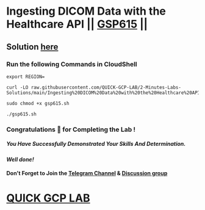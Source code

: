 # Ingesting DICOM Data with the Healthcare API || [GSP615](https://www.cloudskillsboost.google/focuses/6132?parent=catalog) ||

## Solution [here](https://youtu.be/4cP8PMHnykk)

### Run the following Commands in CloudShell
```
export REGION=
``` 
```
curl -LO raw.githubusercontent.com/QUICK-GCP-LAB/2-Minutes-Labs-Solutions/main/Ingesting%20DICOM%20Data%20with%20the%20Healthcare%20API/gsp615.sh

sudo chmod +x gsp615.sh

./gsp615.sh
```

### Congratulations 🎉 for Completing the Lab !

##### *You Have Successfully Demonstrated Your Skills And Determination.*

#### *Well done!*

#### Don't Forget to Join the [Telegram Channel](https://t.me/quickgcplab) & [Discussion group](https://t.me/quickgcplabchats)

# [QUICK GCP LAB](https://www.youtube.com/@quickgcplab)
